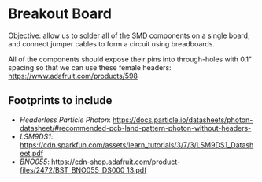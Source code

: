 Breakout Board
==============

Objective: allow us to solder all of the SMD components on a single board, and connect jumper cables to form a circuit using breadboards.

All of the components should expose their pins into through-holes with 0.1" spacing so that we can use these female headers: https://www.adafruit.com/products/598

Footprints to include
---------------------

* *Headerless Particle Photon*: https://docs.particle.io/datasheets/photon-datasheet/#recommended-pcb-land-pattern-photon-without-headers-
* *LSM9DS1*: https://cdn.sparkfun.com/assets/learn_tutorials/3/7/3/LSM9DS1_Datasheet.pdf
* *BNO055*: https://cdn-shop.adafruit.com/product-files/2472/BST_BNO055_DS000_13.pdf


